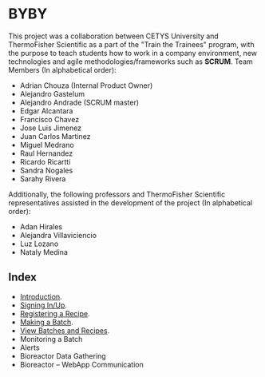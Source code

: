 # BYBY
This project was a collaboration between CETYS University and ThermoFisher Scientific as a part of the "Train the Trainees" program, with the purpose to teach students how to work in a company environment, new technologies and agile methodologies/frameworks such as **SCRUM**. 
Team Members (In alphabetical order):
* Adrian Chouza (Internal Product Owner)
* Alejandro Gastelum
* Alejandro Andrade (SCRUM master)
* Edgar Alcantara
* Francisco Chavez
* Jose Luis Jimenez
* Juan Carlos Martinez
* Miguel Medrano
* Raul Hernandez
* Ricardo Ricartti
* Sandra Nogales
* Sarahy Rivera
  
Additionally, the following professors and ThermoFisher Scientific representatives assisted in the development of the project (In alphabetical order):
* Adan Hirales
* Alejandra Villaviciencio
* Luz Lozano
* Nataly Medina

## Index
* [Introduction](https://github.com/KillerFarmer/BYBY/tree/documentation/documentation/introduction.md "Introduction").
* [Signing In/Up](https://github.com/KillerFarmer/BYBY/tree/documentation/documentation/signin.md "Sign In/Up").
* [Registering a Recipe](https://github.com/KillerFarmer/BYBY/tree/documentation/documentation/recipe.md "Registering a Recipe").
* [Making a Batch](https://github.com/KillerFarmer/BYBY/tree/documentation/documentation/batch.md "Make a Batch").
* [View Batches and Recipes](https://github.com/KillerFarmer/BYBY/tree/documentation/documentation/home.md "View Batches and Recipes").
* Monitoring a Batch
* Alerts
* Bioreactor Data Gathering
* Bioreactor – WebApp Communication
